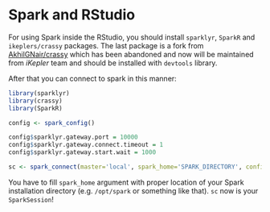 # Spark and RStudio

For using Spark inside the RStudio, you should install `sparklyr`, `SparkR` and `ikeplers/crassy` packages. The last package is a fork from [AkhilGNair/crassy](https://github.com/AkhilGNair/crassy)  which has been abandoned and now will be maintained from *iKepler* team and should be installed with `devtools` library.

After that you can connect to spark in this manner:

```R
library(sparklyr)
library(crassy)
library(SparkR)

config <- spark_config()

config$sparklyr.gateway.port = 10000
config$sparklyr.gateway.connect.timeout = 1
config$sparklyr.gateway.start.wait = 1000

sc <- spark_connect(master='local', spark_home='SPARK_DIRECTORY', config=config)
```

You have to fill `spark_home` argument with proper location of your Spark installation directory (e.g. `/opt/spark` or something like that). `sc` now is your `SparkSession`! 